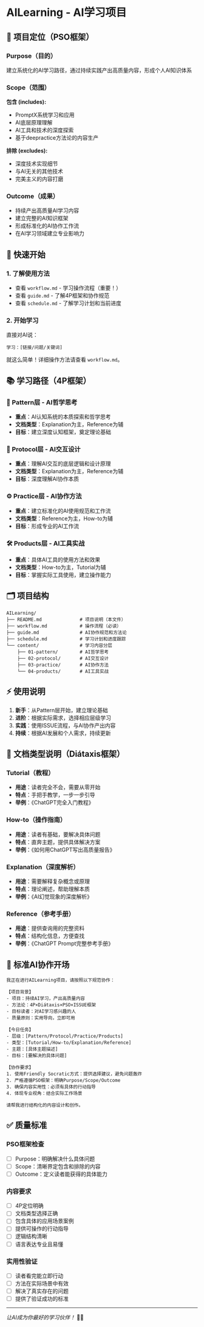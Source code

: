 # AILearning - AI学习项目

## 🎯 项目定位（PSO框架）

### Purpose（目的）
建立系统化的AI学习路径，通过持续实践产出高质量内容，形成个人AI知识体系

### Scope（范围）
**包含 (includes):**
- PromptX系统学习和应用
- AI底层原理理解
- AI工具和技术的深度探索
- 基于deepractice方法论的内容生产

**排除 (excludes):**
- 深度技术实现细节
- 与AI无关的其他技术
- 完美主义的内容打磨

### Outcome（成果）
- 持续产出高质量AI学习内容
- 建立完整的AI知识框架
- 形成标准化的AI协作工作流
- 在AI学习领域建立专业影响力

## 🚀 快速开始

### 1. 了解使用方法
- 查看 `workflow.md` - 学习操作流程（重要！）
- 查看 `guide.md` - 了解4P框架和协作规范
- 查看 `schedule.md` - 了解学习计划和当前进度

### 2. 开始学习
直接对AI说：
```
学习：[链接/问题/关键词]
```

就这么简单！详细操作方法请查看 `workflow.md`。

## 📚 学习路径（4P框架）

### 🧠 Pattern层 - AI哲学思考
- **重点**：AI认知系统的本质探索和哲学思考
- **文档类型**：Explanation为主，Reference为辅
- **目标**：建立深度认知框架，奠定理论基础

### 🔗 Protocol层 - AI交互设计
- **重点**：理解AI交互的底层逻辑和设计原理
- **文档类型**：Explanation为主，Reference为辅
- **目标**：深度理解AI协作本质

### ⚙️ Practice层 - AI协作方法
- **重点**：建立标准化的AI使用规范和工作流
- **文档类型**：Reference为主，How-to为辅
- **目标**：形成专业的AI工作流

### 🛠️ Products层 - AI工具实战
- **重点**：具体AI工具的使用方法和效果
- **文档类型**：How-to为主，Tutorial为辅
- **目标**：掌握实际工具使用，建立操作能力

## 🗂️ 项目结构

```
AILearning/
├── README.md              # 项目说明（本文件）
├── workflow.md            # 操作流程（必读）
├── guide.md               # AI协作规范和方法论
├── schedule.md            # 学习计划和进度跟踪
└── content/               # 学习内容分层
    ├── 01-pattern/        # AI哲学思考
    ├── 02-protocol/       # AI交互设计
    ├── 03-practice/       # AI协作方法
    └── 04-products/       # AI工具实战
```

## ⚡ 使用说明

1. **新手**：从Pattern层开始，建立理论基础
2. **进阶**：根据实际需求，选择相应层级学习
3. **实践**：使用ISSUE流程，与AI协作产出内容
4. **持续**：根据AI发展和个人需求，持续更新

## 📝 文档类型说明（Diátaxis框架）

### Tutorial（教程）
- **用途**：读者完全不会，需要从零开始
- **特点**：手把手教学，一步一步引导
- **举例**：《ChatGPT完全入门教程》

### How-to（操作指南）
- **用途**：读者有基础，要解决具体问题
- **特点**：直奔主题，提供具体解决方案
- **举例**：《如何用ChatGPT写出高质量报告》

### Explanation（深度解析）
- **用途**：需要解释复杂概念或原理
- **特点**：理论阐述，帮助理解本质
- **举例**：《AI幻觉现象的深度解析》

### Reference（参考手册）
- **用途**：提供查询用的完整资料
- **特点**：结构化信息，方便查找
- **举例**：《ChatGPT Prompt完整参考手册》

## 🎯 标准AI协作开场

```
我正在进行AILearning项目，请按照以下规范协作：

【项目背景】
- 项目：持续AI学习，产出高质量内容
- 方法论：4P×Diátaxis×PSO×ISSUE框架
- 目标读者：对AI学习感兴趣的人
- 质量原则：实用导向，立即可用

【今日任务】
- 层级：[Pattern/Protocol/Practice/Products]
- 类型：[Tutorial/How-to/Explanation/Reference]
- 主题：[具体主题描述]
- 目标：[要解决的具体问题]

【协作要求】
1. 使用Friendly Socratic方式：提供选择建议，避免问题轰炸
2. 严格遵循PSO框架：明确Purpose/Scope/Outcome
3. 确保内容实用性：必须有具体的行动指导
4. 体现专业视角：结合实际工作场景

请帮我进行结构化的内容设计和创作。
```

## ✅ 质量标准

### PSO框架检查
- [ ] Purpose：明确解决什么具体问题
- [ ] Scope：清晰界定包含和排除的内容
- [ ] Outcome：定义读者能获得的具体能力

### 内容要求
- [ ] 4P定位明确
- [ ] 文档类型选择正确
- [ ] 包含具体的应用场景案例
- [ ] 提供可操作的行动指导
- [ ] 逻辑结构清晰
- [ ] 语言表达专业且易懂

### 实用性验证
- [ ] 读者看完能立即行动
- [ ] 方法在实际场景中有效
- [ ] 解决了真实存在的问题
- [ ] 提供了验证成功的标准

---
*让AI成为你最好的学习伙伴！* 🤖✨
